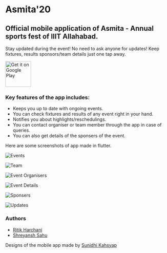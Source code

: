 # Asmita'20

## Official mobile application of Asmita - Annual sports fest of IIIT Allahabad.

Stay updated during the event! No need to ask anyone for updates!
Keep fixtures, results sponsors/team details just one tap away. 

[<img src="https://play.google.com/intl/en_us/badges/images/generic/en-play-badge.png" alt="Get it on Google Play" height=
"80">](https://play.google.com/store/apps/details?id=swati4star.createpdf)

### Key features of the app includes:

- Keeps you up to date with ongoing events.
- You can check fixtures and results of any event right in your hand.
- Notifies you about highlights/reschedulings.
- You can contact organiser or team member through the app in case of queries.
- You can also get details of the sponsers of the event.

Here are some screenshots of app made in flutter.

![Events](screenshot1.png)

![Team](screenshot2.png)

![Event Organisers](screenshot3.png)

![Event Details](screenshot4.png)

![Sponsers](screenshot5.png)

![Updates](screenshot6.png)

### Authors
- [Ritik Harchani](https://github.com/harchani-ritik)
- [Shreyansh Sahu](https://github.com/23nobody)

Designs of the mobile app made by [Sunidhi Kahsyap](https://www.behance.net/iit2018016065e)
